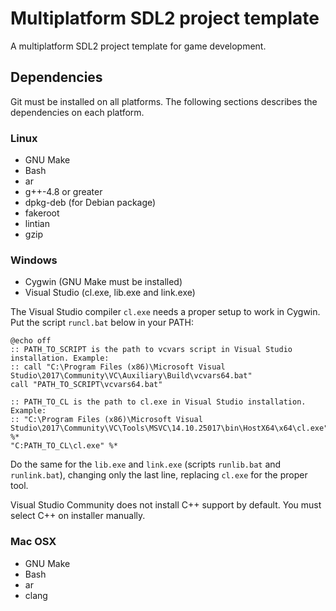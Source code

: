 # Multiplatform SDL2 project template

A multiplatform SDL2 project template for game development.

## Dependencies

Git must be installed on all platforms. The following sections describes the dependencies on each platform.
    
### Linux

- GNU Make
- Bash
- ar
- g++-4.8 or greater
- dpkg-deb  (for Debian package)
- fakeroot
- lintian
- gzip

### Windows

- Cygwin (GNU Make must be installed)
- Visual Studio (cl.exe, lib.exe and link.exe)

The Visual Studio compiler `cl.exe` needs a proper setup to work in Cygwin. Put the script `runcl.bat` below in your PATH:

	@echo off
	:: PATH_TO_SCRIPT is the path to vcvars script in Visual Studio installation. Example:
	:: call "C:\Program Files (x86)\Microsoft Visual Studio\2017\Community\VC\Auxiliary\Build\vcvars64.bat"
	call "PATH_TO_SCRIPT\vcvars64.bat"

	:: PATH_TO_CL is the path to cl.exe in Visual Studio installation. Example:
	:: "C:\Program Files (x86)\Microsoft Visual Studio\2017\Community\VC\Tools\MSVC\14.10.25017\bin\HostX64\x64\cl.exe" %*
	"C:PATH_TO_CL\cl.exe" %*

Do the same for the `lib.exe` and `link.exe` (scripts `runlib.bat` and `runlink.bat`), changing only the last line, replacing `cl.exe` for the proper tool.

Visual Studio Community does not install C++ support by default. You must select C++ on installer manually.

### Mac OSX

- GNU Make
- Bash
- ar
- clang

